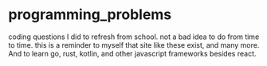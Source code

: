 # programming_problems
coding questions I did to refresh from school.
not a bad idea to do from time to time. 
this is a reminder to myself that site like these
exist, and many more. And to learn go, rust, kotlin,
and other javascript frameworks besides react.
